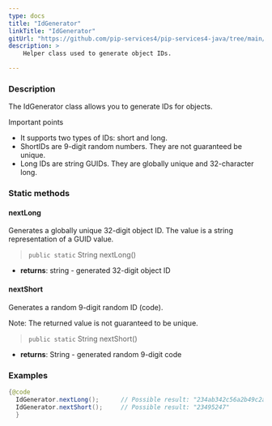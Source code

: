 ```yaml
---
type: docs
title: "IdGenerator"
linkTitle: "IdGenerator"
gitUrl: "https://github.com/pip-services4/pip-services4-java/tree/main/pip-services4-data-java"
description: > 
    Helper class used to generate object IDs.

---
```


### Description

The IdGenerator class allows you to generate IDs for objects. 

Important points

- It supports two types of IDs: short and long.
- ShortIDs are 9-digit random numbers. They are not guaranteed be unique.
- Long IDs are string GUIDs. They are globally unique and 32-character long.

### Static methods

#### nextLong
Generates a globally unique 32-digit object ID.
The value is a string representation of a GUID value.

> `public static` String nextLong()

- **returns**: string - generated 32-digit object ID


#### nextShort
Generates a random 9-digit random ID (code).

Note: The returned value is not guaranteed to be unique.

> `public static` String nextShort()

- **returns**: String - generated random 9-digit code

### Examples

```java
{@code
  IdGenerator.nextLong();      // Possible result: "234ab342c56a2b49c2ab42bf23ff991ac"
  IdGenerator.nextShort();     // Possible result: "23495247"
  }
```
